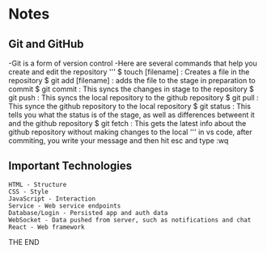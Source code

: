 # Notes


## Git and GitHub


-Git is a form of version control
-Here are several commands that help you create and edit the repository
    '''
    $ touch [filename] : Creates a file in the repository
    $ git add [filename] : adds the file to the stage in preparation to commit
    $ git commit : This syncs the changes in stage to the repository
    $ git push : This syncs the local repository to the github repository
    $ git pull : This synce the github repository to the local repository
    $ git status : This tells you what the status is of the stage, as well as differences betweent it and the github repository
    $ git fetch : This gets the latest info about the github repository without making changes to the local
    '''
    in vs code, after commiting, you write your message and then hit esc and type :wq


## Important Technologies
    HTML - Structure
    CSS - Style
    JavaScript - Interaction
    Service - Web service endpoints
    Database/Login - Persisted app and auth data
    WebSocket - Data pushed from server, such as notifications and chat
    React - Web framework





THE END
